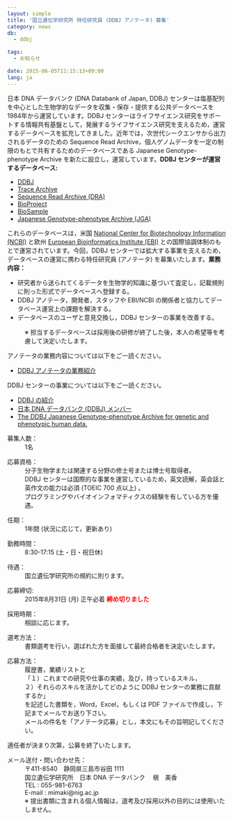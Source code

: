 ```yaml
---
layout: simple
title: '国立遺伝学研究所 特任研究員 (DDBJ アノテータ) 募集'
category: news
db:
  - ddbj

tags:
  - お知らせ

date: 2015-06-05T11:15:13+09:00
lang: ja
---
```


日本 DNA データバンク (DNA Databank of Japan, DDBJ) センターは塩基配列を中心とした生物学的なデータを収集・保存・提供する公共データベースを1984年から運営しています。DDBJ センターはライフサイエンス研究をサポートする情報共有基盤として，発展するライフサイエンス研究を支えるため，運営するデータベースを拡充してきました。近年では，次世代シークエンサから出力されるデータのための Sequence Read Archive，個人ゲノムデータを一定の制限のもとで共有するためのデータベースである Japanese Genotype-phenotype Archive を新たに設立し，運営しています。<strong>DDBJ センターが運営するデータベース:</strong>

<ul>
    <li><a href="/">DDBJ</a></li>
    <li><a href="/dta/index.html">Trace Archive</a></li>
    <li><a href="/dra/index.html">Sequence Read Archive (DRA)</a></li>
    <li><a href="/bioproject/index.html">BioProject</a></li>
    <li><a href="/biosample/index.html">BioSample</a></li>
    <li><a href="/jga/index.html">Japanese Genotype-phenotype Archive (JGA)</a></li>
</ul>これらのデータベースは，米国 <a href="http://www.ncbi.nlm.nih.gov/">National Center for Biotechnology Information (NCBI)</a> と欧州 <a href="https://www.ebi.ac.uk/">European Bioinformatics Institute (EBI)</a> との国際協調体制のもとで運営されています。今回，DDBJ センターでは拡大する事業を支えるため，データベースの運営に携わる特任研究員 (アノテータ) を募集いたします。<strong>業務内容：</strong>

<ul>
    <li>研究者から送られてくるデータを生物学的知識に基づいて査定し，記載規則に則った形式でデータベースへ登録する。</li>
    <li>DDBJ アノテータ，開発者，スタッフや EBI/NCBI の関係者と協力してデータベース運営上の課題を解決する。</li>
    <li>データベースのユーザと意見交換し，DDBJ センターの事業を改善する。</li>
</ul>

<dl>
    <dd>※ 担当するデータベースは採用後の研修が終了した後，本人の希望等を考慮して決定いたします。</dd>
</dl>アノテータの業務内容については以下をご一読ください。

<ul>
    <li><a href="/activities/curators.html">DDBJ アノテータの業務紹介</a></li>
</ul>DDBJ センターの事業については以下をご一読ください。

<ul>
    <li><a href="/about/index.html#mission">DDBJ の紹介</a></li>
    <li><a href="/about/staff.html">日本 DNA データバンク (DDBJ) メンバー</a></li>
    <li><a href="http://nar.oxfordjournals.org/content/early/2014/12/03/nar.gku1120">The DDBJ Japanese Genotype-phenotype Archive for genetic and phenotypic human data.</a></li>
</ul>

<dl>
    <dt>募集人数：</dt>
    <dd>1名</dd>
</dl>

<dl>
    <dt>応募資格：</dt>
    <dd>分子生物学または関連する分野の修士号または博士号取得者。</dd>
    <dd>DDBJ センターは国際的な事業を運営しているため，英文読解，英会話と英作文の能力は必須 (TOEIC 700 点以上) 。</dd>
    <dd>プログラミングやバイオインフォマティクスの経験を有している方を優遇。</dd>
</dl>

<dl>
    <dt>任期：</dt>
    <dd>1年間 (状況に応じて，更新あり)</dd>
</dl>

<dl>
    <dt>勤務時間：</dt>
    <dd>8:30-17:15 (土・日・祝日休)</dd>
</dl>

<dl>
    <dt>待遇：</dt>
    <dd>国立遺伝学研究所の規約に則ります。</dd>
</dl>

<dl>
    <dt>応募締切:</dt>
    <dd>2015年8月31日 (月) 正午必着 <span style="color:#ff0000; font-weight:bold">締め切りました</span></dd>
</dl>

<dl>
    <dt>採用時期：</dt>
    <dd>相談に応じます。</dd>
</dl>

<dl>
    <dt>選考方法：</dt>
    <dd>書類選考を行い，選ばれた方を面接して最終合格者を決定いたします。</dd>
</dl>

<dl>
    <dt>応募方法：</dt>
    <dd>履歴書，業績リストと</dd>
    <dd>「１）これまでの研究や仕事の実績，及び，持っているスキル，</dd>
    <dd>２）それらのスキルを活かしてどのように DDBJ センターの業務に貢献するか」</dd>
    <dd>を記述した書類を，Word，Excel，もしくは PDF ファイルで作成し，下記までメールでお送り下さい。</dd>
    <dd>メールの件名を「アノテータ応募」とし，本文にもその旨明記してください。</dd>
</dl>適任者が決まり次第，公募を終了いたします。

<dl>
    <dt>メール送付・問い合わせ先：</dt>
    <dd>〒411-8540　静岡県三島市谷田 1111</dd>
    <dd>国立遺伝学研究所　日本 DNA データバンク　 槇　美香</dd>
    <dd>TEL : 055-981-6763</dd>
    <dd>E-mail : mimaki@nig.ac.jp</dd>
    <dd></dd>
    <dd>※ 提出書類に含まれる個人情報は，選考及び採用以外の目的には使用いたしません。</dd>
</dl>
